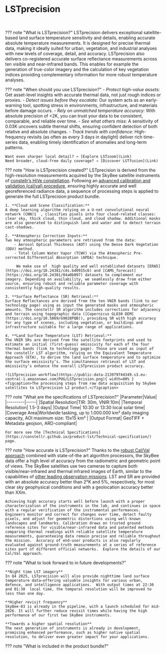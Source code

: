 # **LSTprecision** 
<br>

??? note "What is LSTprecision?"
    LSTprecision delivers exceptional satellite-based land surface temperature sensitivity and details, enabling accurate absolute temperature measurements. It is designed for precise thermal data, making it ideally suited for urban, vegetation, and industrial analyses with new levels of coverage, detail, and accuracy.  LSTprecision also delivers co-registered accurate surface reflectance measurements across ten visible and near-infrared bands. This enables for example the generation of true-color imagery and the calculation of key vegetation indices providing complementary information for more robust temperature analyses.  

 
??? note "When should you use LSTprecision?"
    - *Protect high-value assets:* Get asset-level insights with accurate thermal data, not just rough indices or proxies. 
    - *Detect issues before they escalate:* Our system acts as an early-warning tool, spotting stress in environments, infrastructure, and materials before damage occurs. 
    - *Rely on unmatched temperature accuracy:* With absolute precision of <2K, you can trust your data to be consistent, comparable, and reliable over time. 
    - *See what others miss:* A sensitivity of 0.03K uncovers subtle thermal shifts, ensuring confident detection of both relative and absolute changes. 
    - *Track trends with confidence:* High-frequency revisits (as often as every 3 days in daylight) deliver rich time-series data, enabling timely identification of anomalies and long-term patterns. 

    Want even sharper local detail? → [Explore LSTzoom](Link)  
    Need broader, cloud-free daily coverage? → [Discover LSTfusion](Link) 

??? note "How is LSTprecision created?"
    LSTprecision is derived from the high-resolution measurements acquired by the SkyBee satellite instruments of [constellr’s HiVe constellation](https://constellr.github.io/product-lst/our-technology/). Following an [advanced calibration and validation (cal/val) procedure](https://constellr.github.io/product-lst/LST-precision-cal-val-procedure/), ensuring highly accurate and well georeferenced radiance data, a sequence of processing steps is applied to generate the full LSTprecision product bundle. 

    1. **Cloud and Scene Classification:** 
    A deep learning algorithm relying on a U-net convolutional neural network (CNN)1  , classifies pixels into four cloud-related classes: clear sky, thick cloud, thin cloud, and cloud shadow. Additional masks are also generated to distinguish land and water and to detect terrain cast-shadows. 

    2. **Atmospheric Correction Inputs:** 
    Two key atmospheric parameters are retrieved from the data: 
        - Aerosol Optical Thickness (AOT) using the Dense Dark Vegetation (DDV) method. 
        - Total Column Water Vapor (TCWV) via the Atmospheric Pre-corrected Differential Absorption (APDA) technique.  
  
         We make use of  high quality and well established datasets [ERA5](https://doi.org/10.24381/cds.bd0915c6) and [CAMS_forecast](https://doi.org/10.24381/04a0b097) datasets to complement our imagery. Depending on availability, we seamlessly draw from either source, ensuring robust and reliable parameter coverage with consistently high-quality results. 

    3. **Surface Reflectance (SR) Retrieval:** 
    Surface Reflectances are derived from the ten VNIR bands (link to our technology page) using as input the generated masks and atmospheric amounts. The constellr SR algorithm includes corrections for adjacency and terrain using topographic data ([Copernicus GLO30 DEM](https://doi.org/10.5069/G9028PQB)), providing SR with high accuracy for any type of scenes, including vegetation, or buildings and infrastructure suitable for a large range of applications.  

    4. **Land Surface Temperature (LST) Retrieval:** 
    The VNIR SRs are derived from the satellite footprints and used to estimate an initial (first-guess) emissivity for each of the four thermal bands (link to technology page). Those are used as input of the constellr LST algorithm, relying on the Equivalent Temperature Approach (ETA), to derive the land surface temperature and to optimize the surface emissivity’s. The simultaneous retrieval of LST and emissivity’s enhance the overall LSTprecision product accuracy. 

    ![LSTprecision workflow](https://public-data-213979744349.s3.eu-central-1.amazonaws.com/PUG/LSTprecision.png){ width=80% }
    <figcaption>The processing steps from raw data acquisition by Skybee satellites to LSTprecision L2 product.</figcaption>

??? note "What are the specifications of LSTprecision?"
    |Parameter|Value|
    |---------|-----|
    |Spatial Resolution|TIR: 30m, VNIR:10m|
    |Temporal Resolution| 1.5-3 days|
    |Output Time| 10:30 or 13:30 local solar time|
    |Coverage Area|Worldwide tasking, up to 1.000.000 km² daily imaging capacity, AOI maximum size: 15x15 km² |
    |Output Format| GeoTIFF + Metadata geojson, ARD-compliant|

    For more see the [Technical Specifications](https://constellr.github.io/product-lst/Technical-specification/) page.

??? note "How accurate is LSTprecision?"
    Thanks to the [robust Cal/Val approach](https://constellr.github.io/product-lst/LST-precision-cal-val-procedure/) combined with state-of-the art algorithm processors, the SkyBee data offer a high level of accuracy from the radiometric and geometric point of views. The SkyBee satellites use two cameras to capture both visible/near-infrared and thermal infrared images of Earth, similar to the capabilities of [other leading observation missions](https://constellr.github.io/product-lst/our-technology/). LST and SR are provided with an absolute accuracy better than 2°K and 5%, respectively, for most clear sky geophysical conditions and with a geolocation accuracy better than XXm. 

    Achieving high accuracy starts well before launch with a proper characterization of the instruments in the lab, and continues in space with a regular verification of the instrumental performances. Engineers monitor and correct for changes over time, detect faulty pixels, and adjust for geometric distortions using well-known landscapes and landmarks. Calibration draws on trusted ground reference sites for visible/near-infrared data and patented methods comparing thermal readings with reliable satellite temperature measurements, guaranteeing data remain precise and reliable throughout the mission.  Accuracy of end-user products is also regularly evaluated against ground-truth measurements at a series of reference sites part of different official networks.  Explore the details of our Cal/Val approach. 

??? note "What to look forward to in future developments?"
      
    **Night time LST imagery**  
    In Q4 2025, LSTprecision will also provide nighttime land surface temperature data—offering valuable insights for various urban, defence, and intelligence applications.  With output times at 22:30 and 01:30  local time, the temporal resolution will be improved to less than one day.  
    
    **Higher revisit frequency**   
    SkyBee-03 is already in the pipeline, with a launch scheduled for mid-2026. It will further reduce revisit times while having the high performance of our first two SkyBee instruments.  
    
    **Towards a higher spatial resolution**  
    The next generation of instruments is already in development, promising enhanced performance, such as higher native spatial resolution, to deliver even greater impact for your applications. 


??? note "What is included in the product bundle?"






